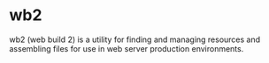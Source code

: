 # wb2
wb2 (web build 2) is a utility for finding and managing resources and assembling files for use in web server production environments.